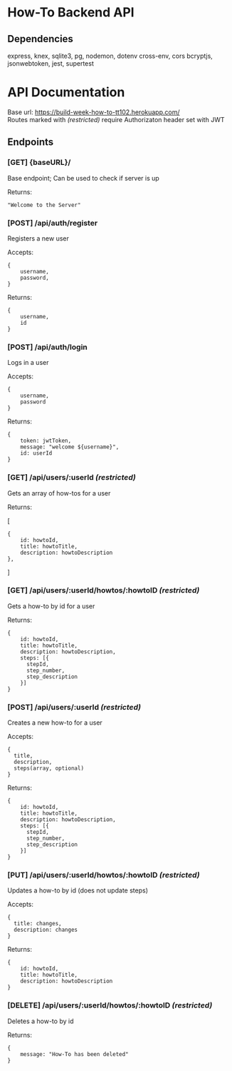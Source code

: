 # How-To Backend API

## Dependencies
express, knex, sqlite3, pg, nodemon, dotenv cross-env, cors
bcryptjs, jsonwebtoken, jest, supertest

# API Documentation

Base url: https://build-week-how-to-tt102.herokuapp.com/  
Routes marked with *(restricted)* require Authorizaton header set with JWT

## Endpoints

### **[GET] {baseURL}/**
Base endpoint; Can be used to check if server is up

Returns:
```
"Welcome to the Server"
```

### **[POST] /api/auth/register**
Registers a new user

Accepts: 

    {
        username,
        password,
    }

Returns:

    {
        username,
        id
    }

### **[POST] /api/auth/login**
Logs in a user

Accepts:

    {
        username,
        password
    }


Returns:

    {
        token: jwtToken,
        message: "welcome ${username}",
        id: userId
    }

### **[GET] /api/users/:userId** *(restricted)*

Gets an array of how-tos for a user

Returns:

   [

    {
        id: howtoId,
        title: howtoTitle,
        description: howtoDescription
    },

   ]

### **[GET] /api/users/:userId/howtos/:howtoID** *(restricted)*

Gets a how-to by id for a user

Returns:

    {
        id: howtoId,
        title: howtoTitle,
        description: howtoDescription,
        steps: [{
          stepId,
          step_number,
          step_description
        }]
    }

### **[POST] /api/users/:userId** *(restricted)*

Creates a new how-to for a user

Accepts:

    {
      title,
      description,
      steps(array, optional)
    }

Returns:

    {
        id: howtoId,
        title: howtoTitle,
        description: howtoDescription,
        steps: [{
          stepId,
          step_number,
          step_description
        }]
    }

### **[PUT] /api/users/:userId/howtos/:howtoID** *(restricted)*

Updates a how-to by id (does not update steps)

Accepts:

    {
      title: changes,
      description: changes 
    }

Returns:

    {
        id: howtoId,
        title: howtoTitle,
        description: howtoDescription
    }

### **[DELETE] /api/users/:userId/howtos/:howtoID** *(restricted)*

Deletes a how-to by id

Returns:

    {
        message: "How-To has been deleted"
    }


